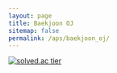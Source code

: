 ```yaml
---
layout: page
title: Baekjoon OJ
sitemap: false
permalink: /aps/baekjoon_oj/
---
```


[![solved.ac tier](http://mazassumnida.wtf/api/v2/generate_badge?boj=jeey0124)](https://solved.ac/jeey0124)
